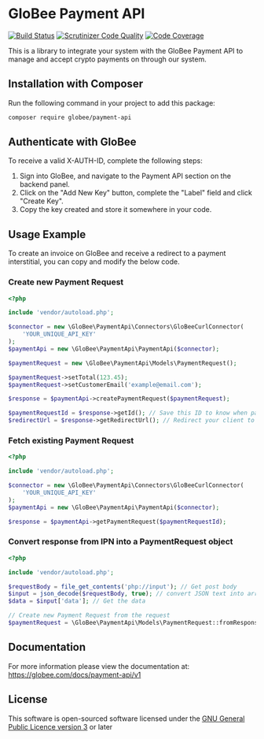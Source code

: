 # GloBee Payment API
[![Build Status](https://travis-ci.org/GloBee-Official/payment-api-php.svg?branch=master)](https://travis-ci.org/GloBee-Official/payment-api-php)
[![Scrutinizer Code Quality](https://scrutinizer-ci.com/g/GloBee-Official/payment-api-php/badges/quality-score.png?b=master)](https://scrutinizer-ci.com/g/GloBee-Official/payment-api-php/?branch=master)
[![Code Coverage](https://scrutinizer-ci.com/g/GloBee-Official/payment-api-php/badges/coverage.png?b=master)](https://scrutinizer-ci.com/g/GloBee-Official/payment-api-php/?branch=master)

This is a library to integrate your system with the GloBee Payment API
to manage and accept crypto payments on through our system.

## Installation with Composer
Run the following command in your project to add this package:
```bash
composer require globee/payment-api
```

## Authenticate with GloBee
To receive a valid X-AUTH-ID, complete the following steps:
1) Sign into GloBee, and navigate to the Payment API section on the backend panel.
2) Click on the "Add New Key" button, complete the "Label" field and click "Create Key".
3) Copy the key created and store it somewhere in your code.

## Usage Example
To create an invoice on GloBee and receive a redirect to a payment interstitial, you can copy and modify the below code.
### Create new Payment Request
```php
<?php

include 'vendor/autoload.php';

$connector = new \GloBee\PaymentApi\Connectors\GloBeeCurlConnector(
    'YOUR_UNIQUE_API_KEY'
);
$paymentApi = new \GloBee\PaymentApi\PaymentApi($connector);

$paymentRequest = new \GloBee\PaymentApi\Models\PaymentRequest();

$paymentRequest->setTotal(123.45);
$paymentRequest->setCustomerEmail('example@email.com');

$response = $paymentApi->createPaymentRequest($paymentRequest);

$paymentRequestId = $response->getId(); // Save this ID to know when payment has been made
$redirectUrl = $response->getRedirectUrl(); // Redirect your client to this URL to make payment
```

### Fetch existing Payment Request
```php
<?php

include 'vendor/autoload.php';

$connector = new \GloBee\PaymentApi\Connectors\GloBeeCurlConnector(
    'YOUR_UNIQUE_API_KEY'
);
$paymentApi = new \GloBee\PaymentApi\PaymentApi($connector);

$response = $paymentApi->getPaymentRequest($paymentRequestId);
```

### Convert response from IPN into a PaymentRequest object
```php
<?php

include 'vendor/autoload.php';

$requestBody = file_get_contents('php://input'); // Get post body
$input = json_decode($requestBody, true); // convert JSON text into array
$data = $input['data']; // Get the data

// Create new Payment Request from the request
$paymentRequest = \GloBee\PaymentApi\Models\PaymentRequest::fromResponse($data);
```

## Documentation
For more information please view the documentation at: https://globee.com/docs/payment-api/v1

## License

This software is open-sourced software licensed under the [GNU General Public Licence version 3](https://www.gnu.org/licenses/) or later
